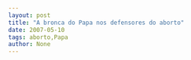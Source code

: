 ```yaml
---
layout: post
title: "A bronca do Papa nos defensores do aborto"
date: 2007-05-10
tags: aborto,Papa
author: None
---
```

 